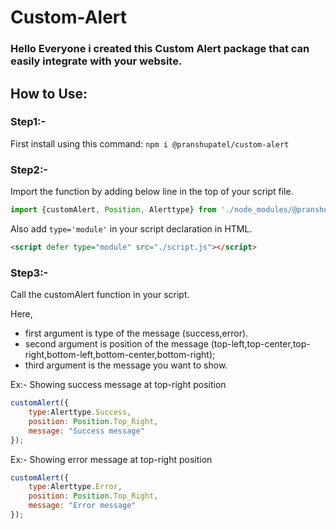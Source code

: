 # Custom-Alert

### Hello Everyone i created this Custom Alert package that can easily integrate with your website.

## How to Use:

### Step1:-
First install using this command: ```npm i @pranshupatel/custom-alert```

### Step2:-
Import the function by adding below line in the top of your script file.
```js
import {customAlert, Position, Alerttype} from './node_modules/@pranshupatel/custom-alert/script.js';
```

Also add ```type='module'``` in your script declaration in HTML.
```HTML
<script defer type="module" src="./script.js"></script>
```
### Step3:-
Call the customAlert function in your script.

Here,
- first argument is type of the message (success,error).
- second argument is position of the message (top-left,top-center,top-right,bottom-left,bottom-center,bottom-right);
- third argument is the message you want to show.

Ex:- Showing success message at top-right position
```js
customAlert({
    type:Alerttype.Success,
    position: Position.Top_Right,
    message: "Success message"
});
```

Ex:- Showing error message at top-right position
```js
customAlert({
    type:Alerttype.Error,
    position: Position.Top_Right,
    message: "Error message"
});
```